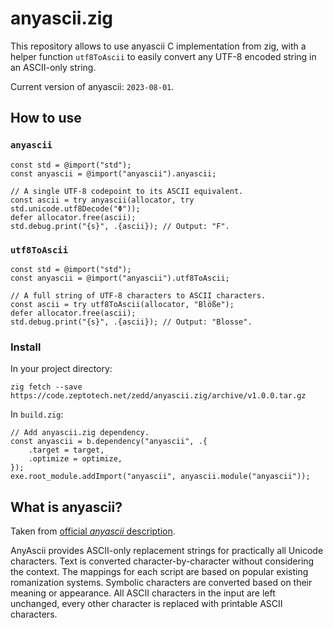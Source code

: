 # anyascii.zig

This repository allows to use anyascii C implementation from zig, with a helper function `utf8ToAscii` to easily convert any UTF-8 encoded string in an ASCII-only string.

Current version of anyascii: `2023-08-01`.

## How to use

### `anyascii`

```zig
const std = @import("std");
const anyascii = @import("anyascii").anyascii;

// A single UTF-8 codepoint to its ASCII equivalent.
const ascii = try anyascii(allocator, try std.unicode.utf8Decode("Φ"));
defer allocator.free(ascii);
std.debug.print("{s}", .{ascii}); // Output: "F".
```

### `utf8ToAscii`

```zig
const std = @import("std");
const anyascii = @import("anyascii").utf8ToAscii;

// A full string of UTF-8 characters to ASCII characters.
const ascii = try utf8ToAscii(allocator, "Blöße");
defer allocator.free(ascii);
std.debug.print("{s}", .{ascii}); // Output: "Blosse".
```

### Install

In your project directory:

```shell
zig fetch --save https://code.zeptotech.net/zedd/anyascii.zig/archive/v1.0.0.tar.gz
```

In `build.zig`:

```zig
// Add anyascii.zig dependency.
const anyascii = b.dependency("anyascii", .{
	.target = target,
	.optimize = optimize,
});
exe.root_module.addImport("anyascii", anyascii.module("anyascii"));
```

## What is anyascii?

Taken from [official _anyascii_ description](https://github.com/anyascii/anyascii/tree/master#description).

AnyAscii provides ASCII-only replacement strings for practically all Unicode characters. Text is converted character-by-character without considering the context. The mappings for each script are based on popular existing romanization systems. Symbolic characters are converted based on their meaning or appearance. All ASCII characters in the input are left unchanged, every other character is replaced with printable ASCII characters.
